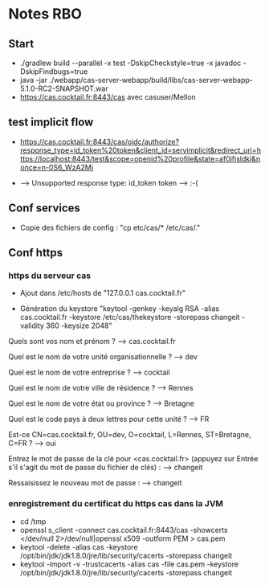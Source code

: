 # Notes RBO

## Start
* ./gradlew build --parallel -x test -DskipCheckstyle=true -x javadoc -DskipFindbugs=true
* java -jar ./webapp/cas-server-webapp/build/libs/cas-server-webapp-5.1.0-RC2-SNAPSHOT.war
* https://cas.cocktail.fr:8443/cas avec casuser/Mellon

## test implicit flow

* https://cas.cocktail.fr:8443/cas/oidc/authorize?response_type=id_token%20token&client_id=servimplicit&redirect_uri=https://localhost:8443/test&scope=openid%20profile&state=af0ifjsldkj&nonce=n-0S6_WzA2Mj

* --> Unsupported response type: id_token token --> :-(

## Conf services
* Copie des fichiers de config : "cp etc/cas/* /etc/cas/."

## Conf https

### https du serveur cas
* Ajout dans /etc/hosts de "127.0.0.1	cas.cocktail.fr"

* Génération du keystore "keytool -genkey -keyalg RSA -alias cas.cocktail.fr -keystore /etc/cas/thekeystore -storepass changeit -validity 360 -keysize 2048"

Quels sont vos nom et prénom ? --> cas.cocktail.fr

Quel est le nom de votre unité organisationnelle ? --> dev

Quel est le nom de votre entreprise ? --> cocktail

Quel est le nom de votre ville de résidence ? --> Rennes

Quel est le nom de votre état ou province ? --> Bretagne

Quel est le code pays à deux lettres pour cette unité ? --> FR

Est-ce CN=cas.cocktail.fr, OU=dev, O=cocktail, L=Rennes, ST=Bretagne, C=FR ? --> oui

Entrez le mot de passe de la clé pour <cas.cocktail.fr>
	(appuyez sur Entrée s'il s'agit du mot de passe du fichier de clés) : --> changeit

Ressaisissez le nouveau mot de passe : --> changeit

### enregistrement du certificat du https cas dans la JVM

* cd /tmp
* openssl s_client -connect cas.cocktail.fr:8443/cas -showcerts </dev/null 2>/dev/null|openssl x509 -outform PEM > cas.pem
* keytool -delete -alias cas -keystore /opt/bin/jdk/jdk1.8.0/jre/lib/security/cacerts -storepass changeit
* keytool -import -v -trustcacerts -alias cas -file cas.pem -keystore /opt/bin/jdk/jdk1.8.0/jre/lib/security/cacerts -storepass changeit
